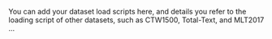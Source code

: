 You can add your dataset load scripts here, and details you refer to the loading script of other datasets, such as CTW1500, Total-Text, and MLT2017 ...